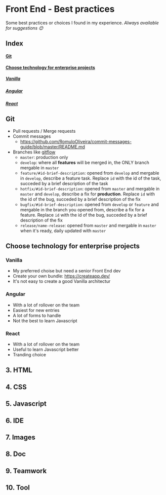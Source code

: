 # Front End - Best practices
Some best practices or choices I found in my experience.
*Always available for suggestions 😊*

## Index
#### [Git](#git)
#### [Choose technology for enterprise projects](#choose-technology-for-enterprise-projects)
##### [Vanilla](#vanilla)
##### [Angular](#angular)
##### [React](#react)

## Git
- Pull requests / Merge requests
- Commit messages
  - https://github.com/RomuloOliveira/commit-messages-guide/blob/master/README.md
- Branches like [gitflow](https://nvie.com/posts/a-successful-git-branching-model/)
  - ```master```: production only
  - ```develop```: where all **features** will be merged in, the ONLY branch mergable in ```master```
  - ```feature/#id-brief-description```: opened from ```develop``` and mergable in ```develop```, describe a feature task. Replace ```id``` with the id of the task, succeded by a brief description of the task
  - ```hotfix/#id-brief-description```: opened from ```master``` and mergable in ```master``` and ```develop```, describe a fix for **production**. Replace ```id``` with the id of the bug, succeded by a brief description of the fix
  - ```bugfix/#id-brief-description```: opened from ```develop``` or ```feature``` and mergable in the branch you opened from, describe a fix for a feature. Replace ```id``` with the id of the bug, succeded by a brief description of the fix
  - ```release/name-release```: opened from ```master``` and mergable in ```master``` when it's ready, daily updated with ```master```

## Choose technology for enterprise projects
### Vanilla
- My preferred choise but need a senior Front End dev
- Create your own bundle: https://createapp.dev/
- It's not easy to create a good Vanilla architectur
### Angular
- With a lot of rollover on the team
- Easiest for new entries
- A lot of forms to handle
- Not the best to learn Javascript
### React
- With a lot of rollover on the team
- Useful to learn Javascript better
- Tranding choice

## 3. HTML

## 4. CSS

## 5. Javascript

## 6. IDE

## 7. Images

## 8. Doc

## 9. Teamwork

## 10. Tool
